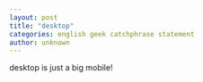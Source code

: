 ```yaml
---
layout: post
title: "desktop"
categories: english geek catchphrase statement  
author: unknown
---
```


desktop is just a big mobile!
